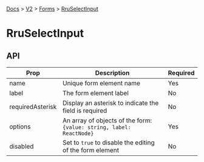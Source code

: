 [Docs](/) > [V2](/docs/v2/get-started) > [Forms](/docs/v2/components/RruForm) > [RruSelectInput](/docs/v2/components/RruSelectInput)

# RruSelectInput

## API

| Prop             | Description                                                                 | Required |
| ---------------- | --------------------------------------------------------------------------- | -------- |
| name             | Unique form element name                                                    | Yes      |
| label            | The form element label                                                      | No       |
| requiredAsterisk | Display an asterisk to indicate the field is required                       | No       |
| options          | An array of objects of the form:<br>`{value: string, label: ReactNode}`<br> | Yes      |
| disabled         | Set to `true` to disable the editing of the form element                    | No       |
